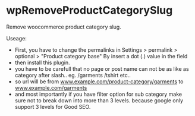 # wpRemoveProductCategorySlug
Remove woocommerce product category slug.

Useage:
 - First, you have to change the permalinks in Settings > permalink > optional > "Product category base" By insert a dot (.) value in the field
 - then install this plugin.
 - you have to be carefull that no page or post name can not be as like as category after slash.. eg. /garments /tshirt etc.. 
 - so url will be from www.example.com/product-category/garments to www.example.com/garments
 - and most importantly if you have filter option for sub category make sure not to break down into more than 3 levels. because google only support 3 levels for Good SEO. 
 
 

